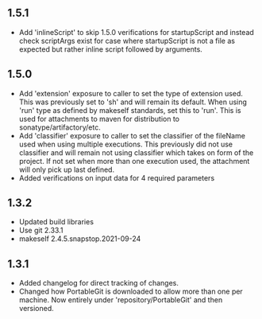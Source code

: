 1.5.1
-----
- Add 'inlineScript' to skip 1.5.0 verifications for startupScript and instead check scriptArgs exist for case where startupScript is not a file as expected but rather inline script followed by arguments.

1.5.0
-----
- Add 'extension' exposure to caller to set the type of extension used.  This was previously set to 'sh' and will remain its default.  When using 'run' type as defined by makeself standards, set this to 'run'.  This is used for attachments to maven for distribution to sonatype/artifactory/etc.
- Add 'classifier' exposure to caller to set the classifier of the fileName used when using multiple executions.  This previously did not use classifier and will remain not using classifier which takes on form of the project.  If not set when more than one execution used, the attachment will only pick up last defined.
- Added verifications on input data for 4 required parameters

1.3.2
-----
- Updated build libraries
- Use git 2.33.1
- makeself 2.4.5.snapstop.2021-09-24

1.3.1
-----
- Added changelog for direct tracking of changes.
- Changed how PortableGit is downloaded to allow more than one per machine.  Now entirely under 'repository/PortableGit' and then versioned.

